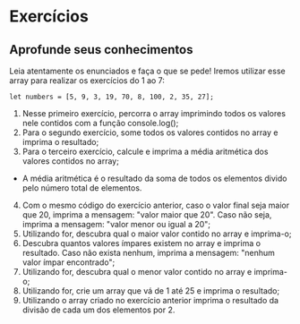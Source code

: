 # Exercícios

## Aprofunde seus conhecimentos

Leia atentamente os enunciados e faça o que se pede! Iremos utilizar esse array para realizar os exercícios do 1 ao 7:

```
let numbers = [5, 9, 3, 19, 70, 8, 100, 2, 35, 27];
```

1. Nesse primeiro exercício, percorra o array imprimindo todos os valores nele contidos com a função console.log();
2. Para o segundo exercício, some todos os valores contidos no array e imprima o resultado;
3. Para o terceiro exercício, calcule e imprima a média aritmética dos valores contidos no array;
* A média aritmética é o resultado da soma de todos os elementos divido pelo número total de elementos.
4. Com o mesmo código do exercício anterior, caso o valor final seja maior que 20, imprima a mensagem: "valor maior que 20". Caso não seja, imprima a mensagem: "valor menor ou igual a 20";
5. Utilizando for, descubra qual o maior valor contido no array e imprima-o;
6. Descubra quantos valores ímpares existem no array e imprima o resultado. Caso não exista nenhum, imprima a mensagem: "nenhum valor ímpar encontrado";
7. Utilizando for, descubra qual o menor valor contido no array e imprima-o;
8. Utilizando for, crie um array que vá de 1 até 25 e imprima o resultado;
9. Utilizando o array criado no exercício anterior imprima o resultado da divisão de cada um dos elementos por 2.